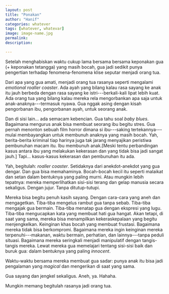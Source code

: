 ```yaml
---
layout: post
title: "Ponakan"
author: "Hanif" 
categories: whatever
tags: [whatever, whatevar]
image: image-name.jpg
permalink: 
description:

---
```


Setelah menghabiskan waktu cukup lama bersama bersama keponakan gua (+ keponakan tetangga) yang masih bocah, gua jadi sedikit punya pengertian terhadap fenomena-fenomena klise seputar menjadi orang tua. 

Dari apa yang gua amati, menjadi orang tua rasanya seperti mengalami *emotional roaller coaster*. Ada ayah yang bilang kalau rasa sayang ke anak itu jauh berbeda dengan rasa sayang ke istri---berkali-kali lipat lebih kuat. Ada orang tua yang bilang kalau mereka rela mengorbankan apa saja untuk anak-anaknya---termasuk nyawa. Gua nggak asing dengan kisah pengorbanan ibu, pengorbanan ayah, untuk seorang anak. 

Dan di sisi lain... ada semacam kebencian. Gua tahu soal *baby blues*. Bagaimana mengurus anak bisa membuat seorang ibu begitu stres. Gua pernah menonton sebuah film horror dimana si ibu---saking tertekannya---mulai membayangkan untuk membunuh anaknya yang masih bocah. Yah, berita-berita kriminal tiap harinya juga tak jarang menyajikan peristiwa pembunuhan macam itu. Ibu membunuh anak.[Meski tentu perbandingan kasus antara ibu yang melakukan kekerasan dan yang tidak bisa jadi sangat jauh.] Tapi... kasus-kasus kekerasan dan pembunuhan itu ada. 

Yah, begitulah: *roaller coaster*. Setidaknya dari anekdot-anekdot yang gua dengar. Dan gua bisa memahaminya. Bocah-bocah kecil itu seperti malaikat dan setan dalam bentuknya yang paling murni. Atau mungkin lebih tepatnya: mereka memperlihatkan sisi-sisi terang dan gelap manusia secara sekaligus. Dengan jujur. Tanpa ditutup-tutupi. 

Mereka bisa begitu penuh kasih sayang. Dengan cara-cara yang aneh dan mengagetkan. Tiba-tiba mengelus rambut gua tanpa sebab. Tiba-tiba mengajak gua bermain. Tiba-tiba menatap gua dengan ekspresi yang lugu. Tiba-tiba mengucapkan kata yang membuat hati gua hangat. Akan tetapi, di saat yang sama, mereka bisa menampilkan kekeraskepalaan yang begitu menjengkelkan. Keinginan khas bocah yang membuat frustasi. Bagaimana mereka tidak bisa berkompromi. Bagaimana mereka ingin keinginan mereka terpenuhi---makanan, waktu bermain, perhatian, dan lainnya---tanpa peduli situasi. Bagaimana mereka seringkali menjadi manipulatif dengan tangis-tangis mereka. Lewat mereka gua memelajari tentang sisi-sisi baik dan buruk gua: dalam bentuknya yang paling *innocent*. 

Waktu-waktu bersama mereka membuat gua sadar: punya anak itu bisa jadi pengalaman yang *magical* dan mengerikan di saat yang sama. 

Gua sayang dan jengkel sekaligus. Aneh, ya. Hahaha. 

Mungkin memang begitulah rasanya jadi orang tua. 